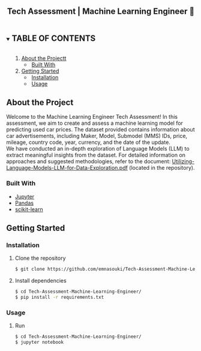 <!-- PROJECT LOGO -->
<br />
<p align="center">

  <h2 align="center">Tech Assessment | Machine Learning Engineer 🦾 </h2>

  
</p>



<!-- SOMMAIRE -->
<details open="open">
  <summary><h2 style="display: inline-block">TABLE OF CONTENTS</h2></TABLE OF CONTENTS>
  <ol>
    <li>
      <a href="#About_the_Project">About the Projectt</a>
      <ul>
        <li><a href="#Built_With">Built With</a></li>
      </ul>
    </li>
    <li>
      <a href="#Getting_Started">Getting Started</a>
      <ul>
        <li><a href="#Installation">Installation</a></li>
        <li><a href="Usage">Usage</a></li>
      </ul>
    </li>
  </ol>
</details>



<!-- About the Project -->
## About the Project

Welcome to the Machine Learning Engineer Tech Assessment!
In this assessment, we aim to create and assess a machine learning model for predicting used car prices. 
The dataset provided contains information about car advertisements, including Maker, Model, Submodel (MMS) IDs, price, mileage, country code, year, currency, and the date of the update.
<br />
We have conducted an in-depth exploration of Language Models (LLM) to extract meaningful insights from the dataset. For detailed information on approaches and suggested methodologies, refer to the document: [Utilizing-Language-Models-LLM-for-Data-Exploration.pdf](https://github.com/emnasouki/Tech-Assessment-Machine-Learning-Engineer/blob/44d86d79d2e2b4299987f11de62545a522053f30/Utilizing%20Language%20Models%20(LLM)%20for%20Data%20Exploration.pdf) (located in the repository).

### Built With 

* [Jupyter](https://jupyter.org/)
* [Pandas](https://pandas.pydata.org/)
* [scikit-learn](https://scikit-learn.org/stable/)


 
 
 
<!-- Getting Started-->
## Getting Started


### Installation

1. Clone the repository
   ```sh
   $ git clone https://github.com/emnasouki/Tech-Assessment-Machine-Learning-Engineer.git
   ```
2. Install dependencies
   ```sh
   $ cd Tech-Assessment-Machine-Learning-Engineer/
   $ pip install -r requirements.txt
   ```
### Usage
1. Run
   ```sh
   $ cd Tech-Assessment-Machine-Learning-Engineer/
   $ jupyter notebook
   ```
